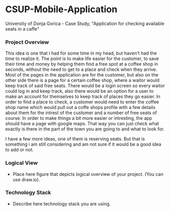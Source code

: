 # CSUP-Mobile-Application

University of Donja Gorica - Case Study, "Application for checking available seats in a caffe"

### Project Overview

This idea is one that i had for some time in my head, but haven't had the time to realize it. The point is to make life easier for the customer, to save their time and money by helping them find a free spot at a coffee shop in seconds, without the need to get to a place and check when they arrive. Most of the pages in the application are for the customer, but also on the other side there is a page for a certain coffee shop, where a waitor would keep track of said free seats. There would be a login screen so every waitor could log in and keep track, also there would be an option for a user to make an account for themselves to keep track of places they go easier. In order to find a place to check, a customer would need to enter the coffee shop name which would pull out a coffe shops profile with a few details about them for the intrest of the customer and a number of free seats of course. In order to make things a bit more easier or intresting, the app should have a page with google maps. That way you can just check what exactly is there in the part of the town you are going to and what to look for.

I have a few more ideas, one of them is reserving seats. But that is something i am still considering and am not sure if it would be a good idea to add or not.

### Logical View

* Place here figure that depicts logical overview of your project. (You can use draw.io).


### Technology Stack

* Describe here technology stack you are using.
